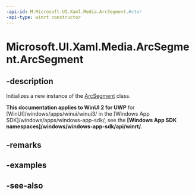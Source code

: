 ```yaml
---
-api-id: M:Microsoft.UI.Xaml.Media.ArcSegment.#ctor
-api-type: winrt constructor
---
```


<!-- Method syntax
public ArcSegment()
-->

# Microsoft.UI.Xaml.Media.ArcSegment.ArcSegment

## -description
Initializes a new instance of the [ArcSegment](arcsegment.md) class.

**This documentation applies to WinUI 2 for UWP** for [WinUI]/windows/apps/winui/winui3/ in the [Windows App SDK]/windows/apps/windows-app-sdk/, see the **[Windows App SDK namespaces]/windows/windows-app-sdk/api/winrt/**.

## -remarks

## -examples

## -see-also
